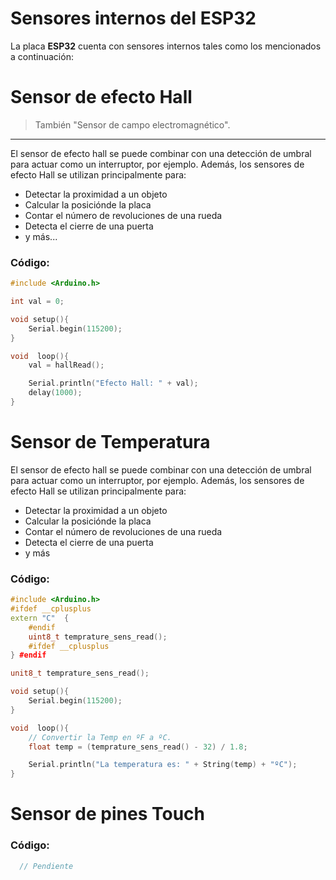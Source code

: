 # Sensores internos del ESP32

La placa **ESP32** cuenta con sensores internos tales como los mencionados a continuación:

# Sensor de efecto Hall

> También "Sensor de campo electromagnético".

---

El sensor de efecto hall se puede combinar con una detección de umbral para actuar como un interruptor, por ejemplo. Además, los sensores de efecto Hall se utilizan principalmente para:

- Detectar la proximidad a un objeto
- Calcular la posiciónde la placa
- Contar el número de revoluciones de una rueda
- Detecta el cierre de una puerta
- y más...

### Código:

``` cpp
#include <Arduino.h>

int val = 0;

void setup(){
    Serial.begin(115200);
}

void  loop(){
    val = hallRead();

    Serial.println("Efecto Hall: " + val);
    delay(1000);
}
```

# **Sensor de Temperatura**

El sensor de efecto hall se puede combinar con una detección de umbral para actuar como un interruptor, por ejemplo. Además, los sensores de efecto Hall se utilizan principalmente para:

- Detectar la proximidad a un objeto
- Calcular la posiciónde la placa
- Contar el número de revoluciones de una rueda
- Detecta el cierre de una puerta
- y más

### Código:

``` cpp
#include <Arduino.h>
#ifdef __cplusplus
extern "C"  {
    #endif
    uint8_t temprature_sens_read();
    #ifdef __cplusplus
} #endif

unit8_t temprature_sens_read();

void setup(){
    Serial.begin(115200);
}

void  loop(){
    // Convertir la Temp en ºF a ºC.
    float temp = (temprature_sens_read() - 32) / 1.8;

    Serial.println("La temperatura es: " + String(temp) + "ºC");
}
```

# **Sensor de pines Touch**

### Código:

``` cpp
  // Pendiente
```
